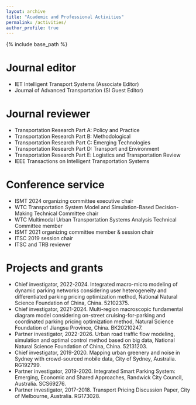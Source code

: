 ```yaml
---
layout: archive
title: "Academic and Professional Activities"
permalink: /activities/
author_profile: true
---
```


{% include base_path %}

Journal editor
======
* IET Intelligent Transport Systems (Associate Editor)
* Journal of Advanced Transportation (SI Guest Editor)

Journal reviewer
======
* Transportation Research Part A: Policy and Practice
* Transportation Research Part B: Methodological
* Transportation Research Part C: Emerging Technologies
* Transportation Research Part D: Transport and Environment
* Transportation Research Part E: Logistics and Transportation Review
* IEEE Transactions on Intelligent Transportation Systems

Conference service
======
* ISMT 2024 organizing committee executive chair
* WTC Transportation System Model and Simulation-Based Decision-Making Technical Committee chair
* WTC Multimodal Urban Transportation Systems Analysis Technical Committee member
* ISMT 2021 organizing committee member & session chair
* ITSC 2019 session chair
* ITSC and TRB reviewer

Projects and grants
======
* Chief investigator, 2022-2024. Integrated macro-micro modeling of dynamic parking networks considering user heterogeneity and differentiated parking pricing optimization method, National Natural Science Foundation of China, China. 52102375.
* Chief investigator, 2021-2024. Multi-region macroscopic fundamental diagram model considering on-street cruising-for-parking and coordinated parking pricing optimization method, Natural Science Foundation of Jiangsu Province, China. BK20210247.
* Partner investigator, 2022-2026. Urban road traffic flow modeling, simulation and optimal control method based on big data, National Natural Science Foundation of China, China. 52131203.
* Chief investigator, 2019-2020. Mapping urban greenery and noise in Sydney with crowd-sourced mobile data, City of Sydney, Australia. RG192799.
* Partner investigator, 2019-2020. Integrated Smart Parking System: Emerging, Economic and Shared Approaches, Randwick City Council, Australia. SCS69276.
* Partner investigator, 2017-2018. Transport Pricing Discussion Paper, City of Melbourne, Australia. RG173028.
